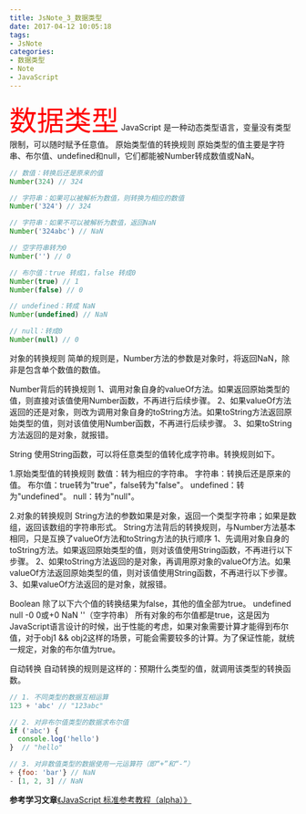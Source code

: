 ```yaml
---
title: JsNote_3_数据类型
date: 2017-04-12 10:05:18
tags:
- JsNote
categories:
- 数据类型
- Note
- JavaScript
---
```

<font size = 18 color="#FF0000">数据类型</font>
JavaScript 是一种动态类型语言，变量没有类型限制，可以随时赋予任意值。
原始类型值的转换规则
原始类型的值主要是字符串、布尔值、undefined和null，它们都能被Number转成数值或NaN。
``` JavaScript
// 数值：转换后还是原来的值
Number(324) // 324

// 字符串：如果可以被解析为数值，则转换为相应的数值
Number('324') // 324

// 字符串：如果不可以被解析为数值，返回NaN
Number('324abc') // NaN

// 空字符串转为0
Number('') // 0

// 布尔值：true 转成1，false 转成0
Number(true) // 1
Number(false) // 0

// undefined：转成 NaN
Number(undefined) // NaN

// null：转成0
Number(null) // 0
```
对象的转换规则
简单的规则是，Number方法的参数是对象时，将返回NaN，除非是包含单个数值的数值。

Number背后的转换规则
1、调用对象自身的valueOf方法。如果返回原始类型的值，则直接对该值使用Number函数，不再进行后续步骤。
2、如果valueOf方法返回的还是对象，则改为调用对象自身的toString方法。如果toString方法返回原始类型的值，则对该值使用Number函数，不再进行后续步骤。
3、如果toString方法返回的是对象，就报错。

String
使用String函数，可以将任意类型的值转化成字符串。转换规则如下。

1.原始类型值的转换规则
数值：转为相应的字符串。
字符串：转换后还是原来的值。
布尔值：true转为"true"，false转为"false"。
undefined：转为"undefined"。
null：转为"null"。

2.对象的转换规则
String方法的参数如果是对象，返回一个类型字符串；如果是数组，返回该数组的字符串形式。
String方法背后的转换规则，与Number方法基本相同，只是互换了valueOf方法和toString方法的执行顺序
1、先调用对象自身的toString方法。如果返回原始类型的值，则对该值使用String函数，不再进行以下步骤。
2、如果toString方法返回的是对象，再调用原对象的valueOf方法。如果valueOf方法返回原始类型的值，则对该值使用String函数，不再进行以下步骤。
3、如果valueOf方法返回的是对象，就报错。

Boolean
除了以下六个值的转换结果为false，其他的值全部为true。
undefined
null
-0
0或+0
NaN
''（空字符串）
所有对象的布尔值都是true，这是因为JavaScript语言设计的时候，出于性能的考虑，如果对象需要计算才能得到布尔值，对于obj1 && obj2这样的场景，可能会需要较多的计算。为了保证性能，就统一规定，对象的布尔值为true。

自动转换
自动转换的规则是这样的：预期什么类型的值，就调用该类型的转换函数。
``` JavaScript
// 1. 不同类型的数据互相运算
123 + 'abc' // "123abc"

// 2. 对非布尔值类型的数据求布尔值
if ('abc') {
  console.log('hello')
}  // "hello"

// 3. 对非数值类型的数据使用一元运算符（即“+”和“-”）
+ {foo: 'bar'} // NaN
- [1, 2, 3] // NaN
```



<b>参考学习文章</b><a href="http://javascript.ruanyifeng.com/grammar/conversion.html" target="_blank">《JavaScript 标准参考教程（alpha）》</a>
